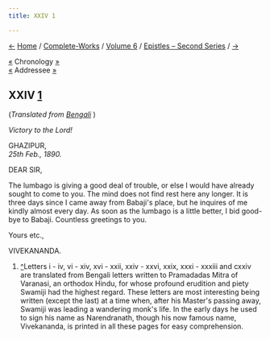 ```yaml
---
title: XXIV 1

---
```

<div>

[←](023_akhandananda.htm) [Home](../../../index.htm) /
[Complete-Works](../../complete_works.htm) / [Volume
6](../volume_6_contents.htm) / [Epistles – Second
Series](epistles_second_series_contents.htm) / [→](025_sir.htm)

  

[«](023_akhandananda.htm) Chronology [»](025_sir.htm)  
[«](022_sir.htm) Addressee [»](025_sir.htm)

## XXIV [1](#fn1)

(*Translated from [Bengali](b6035e6024.pdf)* )

*Victory to the Lord!*

GHAZIPUR,  
*25th Feb., 1890.*

DEAR SIR,

The lumbago is giving a good deal of trouble, or else I would have
already sought to come to you. The mind does not find rest here any
longer. It is three days since I came away from Babaji's place, but he
inquires of me kindly almost every day. As soon as the lumbago is a
little better, I bid good-bye to Babaji. Countless greetings to you. 

Yours etc.,

VIVEKANANDA.

1.  [^](#txt1)Letters i - iv, vi - xiv, xvi - xxii, xxiv - xxvi, xxix,
    xxxi - xxxiii and cxxiv are translated from Bengali letters written
    to Pramadadas Mitra of Varanasi, an orthodox Hindu, for whose
    profound erudition and piety Swamiji had the highest regard. These
    letters are most interesting being written (except the last) at a
    time when, after his Master's passing away, Swamiji was leading a
    wandering monk's life. In the early days he used to sign his name as
    Narendranath, though his now famous name, Vivekananda, is printed in
    all these pages for easy comprehension.

</div>
